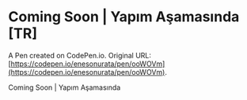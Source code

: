 # Coming Soon | Yapım Aşamasında [TR]

A Pen created on CodePen.io. Original URL: [https://codepen.io/enesonurata/pen/ooWOVm](https://codepen.io/enesonurata/pen/ooWOVm).

Coming Soon | Yapım Aşamasında